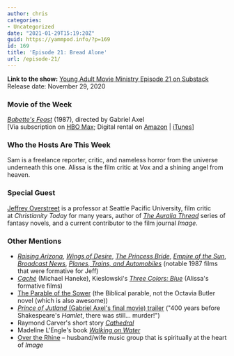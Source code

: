 ```yaml
---
author: chris
categories:
- Uncategorized
date: "2021-01-29T15:19:20Z"
guid: https://yammpod.info/?p=169
id: 169
title: 'Episode 21: Bread Alone'
url: /episode-21/
---
```

 

**Link to the show:** [Young Adult Movie Ministry Episode 21 on Substack](https://yammpod.substack.com/p/episode-21-bread-alone)  
Release date: November 29, 2020

### Movie of the Week

_[Babette's Feast](https://www.imdb.com/title/tt0092603/)_ (1987), directed by Gabriel Axel  
[Via subscription on [HBO Max](https://play.hbomax.com/feature/urn:hbo:feature:GXnqYMAKY9htjhQEAAAI8?camp=googleHBOMAX&action=play); Digital rental on [Amazon](https://amzn.to/39tH9It) | [iTunes](https://itunes.apple.com/us/movie/babettes-feast/id547400946?at=1001l6hu&ct=gca_organic_movie-title_547400946)]

### Who the Hosts Are This Week

Sam is a freelance reporter, critic, and nameless horror from the universe underneath this one. Alissa is the film critic at Vox and a shining angel from heaven.

### Special Guest

[Jeffrey Overstreet](https://twitter.com/overstweet) is a professor at Seattle Pacific University, film critic at _Christianity Today_ for many years, author of [_The Auralia Thread_](https://bookshop.org/a/20775/9781400072521) series of fantasy novels, and a current contributor to the film journal _Image_.

### Other Mentions

  * [_Raising Arizona_](https://www.imdb.com/title/tt0093822?ref_=nv_sr_srsg_0), _[Wings of Desire](https://www.imdb.com/title/tt0093191?ref_=nv_sr_srsg_0)_, _[The Princess Bride](https://www.imdb.com/title/tt0093779?ref_=nv_sr_srsg_0)_, _[Empire of the Sun](https://www.imdb.com/title/tt0092965?ref_=nv_sr_srsg_0)_, _[Broadcast News](https://www.imdb.com/title/tt0092699?ref_=nv_sr_srsg_0)_, _[Planes, Trains, and Automobiles](https://www.imdb.com/title/tt0093748?ref_=nv_sr_srsg_0)_ (notable 1987 films that were formative for Jeff)
  * _[Caché](https://www.imdb.com/title/tt0387898/)_ (Michael Haneke), Kieslowski's _[Three Colors: Blue](https://www.imdb.com/title/tt0108394/)_ (Alissa's formative films)
  * [The Parable of the Sower](https://en.wikipedia.org/wiki/Parable_of_the_Sower) (the Biblical parable, not the Octavia Butler novel (which is also awesome))
  * [_Prince of Jutland_ (Gabriel Axel's final movie) trailer](https://www.youtube.com/watch?v=LPOzoFKyR-s) ("400 years before Shakespeare's _Hamlet_, there was still... murder!")
  * Raymond Carver's short story _[Cathedral](https://en.wikipedia.org/wiki/Cathedral_(short_story))_
  * Madeline L'Engle's book _[Walking on Water](https://bookshop.org/a/20775/9780804189279)_
  * [Over the Rhine](https://en.wikipedia.org/wiki/Over_the_Rhine_(band)) &#8211; husband/wife music group that is spiritually at the heart of _Image_